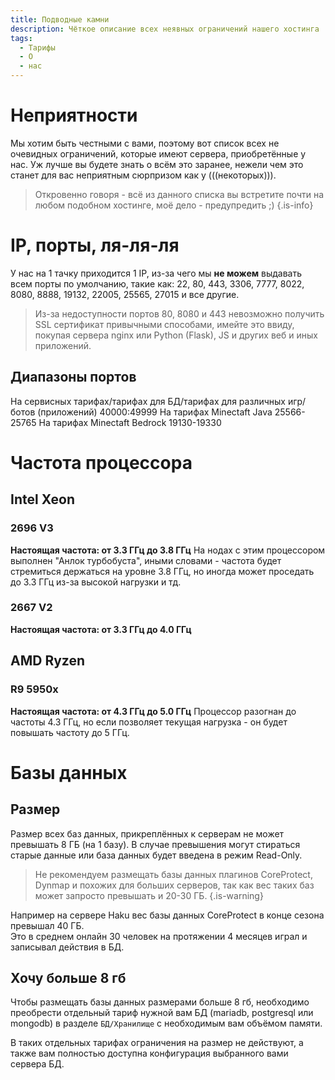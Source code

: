 ```yaml
---
title: Подводные камни
description: Чёткое описание всех неявных ограничений нашего хостинга
tags:
  - Тарифы
  - О
  - нас
---
```


# Неприятности
Мы хотим быть честными с вами, поэтому вот список всех не очевидных ограничений, которые имеют сервера, приобретённые у нас.
Уж лучше вы будете знать о всём это заранее, нежели чем это станет для вас неприятным сюрпризом как у (((некоторых))).

> Откровенно говоря - всё из данного списка вы встретите почти на любом подобном хостинге, моё дело - предупредить ;)
{.is-info}


# IP, порты, ля-ля-ля
У нас на 1 тачку приходится 1 IP, из-за чего мы **не можем** выдавать всем порты по умолчанию, такие как:
22, 80, 443, 3306, 7777, 8022, 8080, 8888, 19132, 22005, 25565, 27015 и все другие.
> Из-за недоступности портов 80, 8080 и 443 невозможно получить SSL сертификат привычными способами, имейте это ввиду, покупая сервера nginx или Python (Flask), JS и других веб и иных приложений.


## Диапазоны портов
На сервисных тарифах/тарифах для БД/тарифах для различных игр/ботов (приложений) 40000:49999
На тарифах Minectaft Java 25566-25765
На тарифах Minectaft Bedrock 19130-19330

# Частота процессора
## Intel Xeon 
### 2696 V3
**Настоящая частота: от 3.3 ГГц до 3.8 ГГц**
На нодах с этим процессором выполнен "Анлок турбобуста", иными словами - частота будет стремиться держаться на уровне 3.8 ГГц, но иногда может проседать до 3.3 ГГц из-за высокой нагрузки и тд.

### 2667 V2
**Настоящая частота: от 3.3 ГГц до 4.0 ГГц**

## AMD Ryzen
### R9 5950x
**Настоящая частота: от 4.3 ГГц до 5.0 ГГц**
Процессор разогнан до частоты 4.3 ГГц, но если позволяет текущая нагрузка - он будет повышать частоту до 5 ГГц.

# Базы данных
## Размер
Размер всех баз данных, прикреплённых к серверам не может превышать 8 ГБ (на 1 базу).
В случае превышения могут стираться старые данные или база данных будет введена в режим Read-Only.
> Не рекомендуем размещать базы данных плагинов CoreProtect, Dynmap и похожих для больших серверов, так как вес таких баз может запросто превышать и 20-30 ГБ.
{.is-warning}

Например на сервере Haku вес базы данных CoreProtect в конце сезона превышал 40 ГБ.   
Это в среднем онлайн 30 человек на протяжении 4 месяцев играл и записывал действия в БД.


## Хочу больше 8 гб
Чтобы размещать базы данных размерами больше 8 гб, необходимо преобрести отдельный тариф нужной вам БД (mariadb, postgresql или mongodb) в разделе `БД/Хранилище` с необходимым вам объёмом памяти.  

В таких отдельных тарифах ограничения на размер не действуют, а также вам полностью доступна конфигурация выбранного вами сервера БД.
